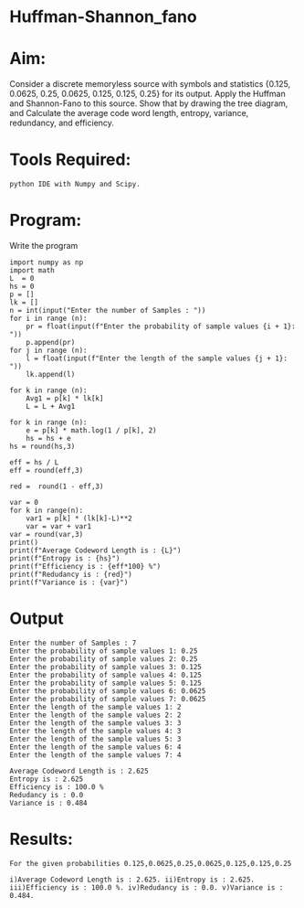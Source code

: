# Huffman-Shannon_fano
# Aim:
Consider a discrete memoryless source with symbols and statistics {0.125, 0.0625, 0.25, 0.0625, 0.125, 0.125, 0.25} for its output. 
Apply the Huffman and Shannon-Fano to this source. 
Show that by drawing the tree diagram, and 
Calculate the average code word length, entropy, variance, redundancy, and efficiency.
# Tools Required:
```
python IDE with Numpy and Scipy.
```

# Program:

Write the program 
```
import numpy as np
import math 
L  = 0
hs = 0
p = []
lk = []
n = int(input("Enter the number of Samples : "))
for i in range (n): 
    pr = float(input(f"Enter the probability of sample values {i + 1}: "))  
    p.append(pr)
for j in range (n): 
    l = float(input(f"Enter the length of the sample values {j + 1}: "))  
    lk.append(l)

for k in range (n):
    Avg1 = p[k] * lk[k]
    L = L + Avg1

for k in range (n):
    e = p[k] * math.log(1 / p[k], 2)
    hs = hs + e
hs = round(hs,3)

eff = hs / L
eff = round(eff,3)

red =  round(1 - eff,3) 

var = 0
for k in range(n):
    var1 = p[k] * (lk[k]-L)**2
    var = var + var1
var = round(var,3)
print()
print(f"Average Codeword Length is : {L}")
print(f"Entropy is : {hs}")
print(f"Efficiency is : {eff*100} %")
print(f"Redudancy is : {red}")
print(f"Variance is : {var}")
```
# Output
```
Enter the number of Samples : 7
Enter the probability of sample values 1: 0.25
Enter the probability of sample values 2: 0.25
Enter the probability of sample values 3: 0.125
Enter the probability of sample values 4: 0.125
Enter the probability of sample values 5: 0.125
Enter the probability of sample values 6: 0.0625
Enter the probability of sample values 7: 0.0625
Enter the length of the sample values 1: 2
Enter the length of the sample values 2: 2
Enter the length of the sample values 3: 3
Enter the length of the sample values 4: 3
Enter the length of the sample values 5: 3
Enter the length of the sample values 6: 4
Enter the length of the sample values 7: 4

Average Codeword Length is : 2.625
Entropy is : 2.625
Efficiency is : 100.0 %
Redudancy is : 0.0
Variance is : 0.484
``` 
# Results:
```
For the given probabilities 0.125,0.0625,0.25,0.0625,0.125,0.125,0.25

i)Average Codeword Length is : 2.625. ii)Entropy is : 2.625. iii)Efficiency is : 100.0 %. iv)Redudancy is : 0.0. v)Variance is : 0.484.
```

